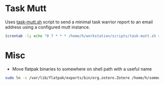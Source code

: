 # Task Mutt

Uses [task-mutt.sh](task-mutt.sh) script to send a minimal task warrior report to an email address using a configured mutt instance.

```sh
(crontab -l; echo "0 7 * * * /home/h/workstation/scripts/task-mutt.sh recipient@example.com") | crontab -
```

# Misc

- Move flatpak binaries to somewhere on shell path with a useful name

```sh
sudo ln -s /var/lib/flatpak/exports/bin/org.zotero.Zotero /home/h/somewhere/zotero
```

